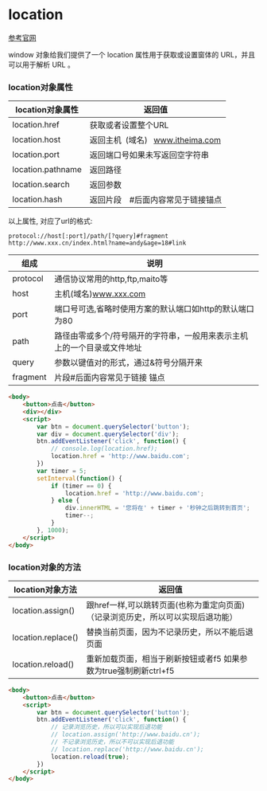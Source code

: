 # location

[参考官网](https://developer.mozilla.org/en-US/docs/Web/API/Location)



window 对象给我们提供了一个 location 属性用于获取或设置窗体的 URL，并且可以用于解析 URL 。 



### location对象属性
location对象属性|返回值
--|--
location.href|获取或者设置整个URL
location.host|返回主机 (域名)  www.itheima.com
location.port|返回端口号如果未写返回空字符串
location.pathname|返回路径
location.search|返回参数
location.hash|返回片段  #后面内容常见于链接锚点

以上属性, 对应了url的格式:
```
protocol://host[:port]/path/[?query]#fragment
http://www.xxx.cn/index.html?name=andy&age=18#link
```
组成|说明
--|--
protocol|通信协议常用的http,ftp,maito等
host|主机(域名)www.xxx.com
port|端口号可选,省略时使用方案的默认端口如http的默认端口为80
path|路径由零或多个/符号隔开的字符串，一般用来表示主机上的一个目录或文件地址
query|参数以键值对的形式，通过&符号分隔开来
fragment|片段#后面内容常见于链接 锚点


```html
<body>
    <button>点击</button>
    <div></div>
    <script>
        var btn = document.querySelector('button');
        var div = document.querySelector('div');
        btn.addEventListener('click', function() {
            // console.log(location.href);
            location.href = 'http://www.baidu.com';
        })
        var timer = 5;
        setInterval(function() {
            if (timer == 0) {
                location.href = 'http://www.baidu.com';
            } else {
                div.innerHTML = '您将在' + timer + '秒钟之后跳转到首页';
                timer--;
            }
        }, 1000);
    </script>
</body>
```

### location对象的方法
location对象方法|返回值
--|--
location.assign()|跟href一样,可以跳转页面(也称为重定向页面)（记录浏览历史，所以可以实现后退功能）
location.replace()|替换当前页面，因为不记录历史，所以不能后退页面
location.reload()|重新加载页面，相当于刷新按钮或者f5 如果参数为true强制刷新ctrl+f5
```html
<body>
    <button>点击</button>
    <script>
        var btn = document.querySelector('button');
        btn.addEventListener('click', function() {
            // 记录浏览历史，所以可以实现后退功能
            // location.assign('http://www.baidu.cn');
            // 不记录浏览历史，所以不可以实现后退功能
            // location.replace('http://www.baidu.cn');
            location.reload(true);
        })
    </script>
</body>
```